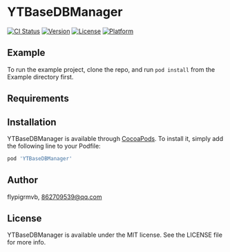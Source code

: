 # YTBaseDBManager

[![CI Status](http://img.shields.io/travis/flypigrmvb/YTBaseDBManager.svg?style=flat)](https://travis-ci.org/flypigrmvb/YTBaseDBManager)
[![Version](https://img.shields.io/cocoapods/v/YTBaseDBManager.svg?style=flat)](http://cocoapods.org/pods/YTBaseDBManager)
[![License](https://img.shields.io/cocoapods/l/YTBaseDBManager.svg?style=flat)](http://cocoapods.org/pods/YTBaseDBManager)
[![Platform](https://img.shields.io/cocoapods/p/YTBaseDBManager.svg?style=flat)](http://cocoapods.org/pods/YTBaseDBManager)

## Example

To run the example project, clone the repo, and run `pod install` from the Example directory first.

## Requirements

## Installation

YTBaseDBManager is available through [CocoaPods](http://cocoapods.org). To install
it, simply add the following line to your Podfile:

```ruby
pod 'YTBaseDBManager'
```

## Author

flypigrmvb, 862709539@qq.com

## License

YTBaseDBManager is available under the MIT license. See the LICENSE file for more info.
